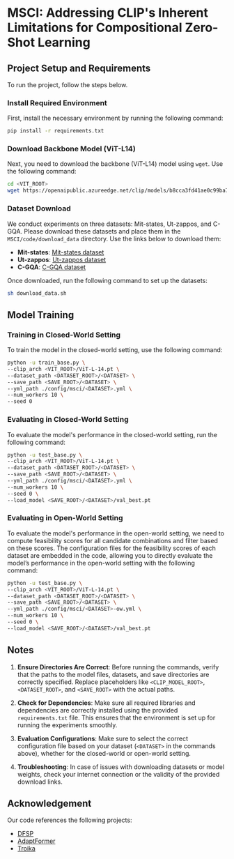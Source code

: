 # MSCI: Addressing CLIP's Inherent Limitations for Compositional Zero-Shot Learning

## Project Setup and Requirements

To run the project, follow the steps below.

### Install Required Environment

First, install the necessary environment by running the following command:

```bash
pip install -r requirements.txt
```

### Download Backbone Model (ViT-L14)

Next, you need to download the backbone (ViT-L14) model using `wget`. Use the following command:

```bash
cd <VIT_ROOT>
wget https://openaipublic.azureedge.net/clip/models/b8cca3fd41ae0c99ba7e8951adf17d267cdb84cd88be6f7c2e0eca1737a03836/ViT-L-14.pt
```

### Dataset Download

We conduct experiments on three datasets: Mit-states, Ut-zappos, and C-GQA. Please download these datasets and place them in the `MSCI/code/download_data` directory. Use the links below to download them:

- **Mit-states**: [Mit-states dataset](https://web.mit.edu/phillipi/Public/states_and_transformations/index.html)
- **Ut-zappos**: [Ut-zappos dataset](https://vision.cs.utexas.edu/projects/finegrained/utzap50k/)
- **C-GQA**: [C-GQA dataset](https://github.com/ExplainableML/czsl)

Once downloaded, run the following command to set up the datasets:

```bash
sh download_data.sh
```

## Model Training

### Training in Closed-World Setting

To train the model in the closed-world setting, use the following command:

```bash
python -u train_base.py \
--clip_arch <VIT_ROOT>/ViT-L-14.pt \
--dataset_path <DATASET_ROOT>/<DATASET> \
--save_path <SAVE_ROOT>/<DATASET> \
--yml_path ./config/msci/<DATASET>.yml \
--num_workers 10 \
--seed 0
```

### Evaluating in Closed-World Setting

To evaluate the model's performance in the closed-world setting, run the following command:

```bash
python -u test_base.py \
--clip_arch <VIT_ROOT>/ViT-L-14.pt \
--dataset_path <DATASET_ROOT>/<DATASET> \
--save_path <SAVE_ROOT>/<DATASET> \
--yml_path ./config/msci/<DATASET>.yml \
--num_workers 10 \
--seed 0 \
--load_model <SAVE_ROOT>/<DATASET>/val_best.pt
```

### Evaluating in Open-World Setting

To evaluate the model's performance in the open-world setting, we need to compute feasibility scores for all candidate combinations and filter based on these scores. The configuration files for the feasibility scores of each dataset are embedded in the code, allowing you to directly evaluate the model’s performance in the open-world setting with the following command:

```bash
python -u test_base.py \
--clip_arch <VIT_ROOT>/ViT-L-14.pt \
--dataset_path <DATASET_ROOT>/<DATASET> \
--save_path <SAVE_ROOT>/<DATASET> \
--yml_path ./config/msci/<DATASET>-ow.yml \
--num_workers 10 \
--seed 0 \
--load_model <SAVE_ROOT>/<DATASET>/val_best.pt
```

## Notes

1. **Ensure Directories Are Correct**: Before running the commands, verify that the paths to the model files, datasets, and save directories are correctly specified. Replace placeholders like `<CLIP_MODEL_ROOT>`, `<DATASET_ROOT>`, and `<SAVE_ROOT>` with the actual paths.

2. **Check for Dependencies**: Make sure all required libraries and dependencies are correctly installed using the provided `requirements.txt` file. This ensures that the environment is set up for running the experiments smoothly.

3. **Evaluation Configurations**: Make sure to select the correct configuration file based on your dataset (`<DATASET>` in the commands above), whether for the closed-world or open-world setting.

4. **Troubleshooting**: In case of issues with downloading datasets or model weights, check your internet connection or the validity of the provided download links.


## Acknowledgement

Our code references the following projects:

* [DFSP](https://github.com/Forest-art/DFSP)
* [AdaptFormer](https://github.com/ShoufaChen/AdaptFormer)
* [Troika](https://github.com/bighuang624/Troika)










